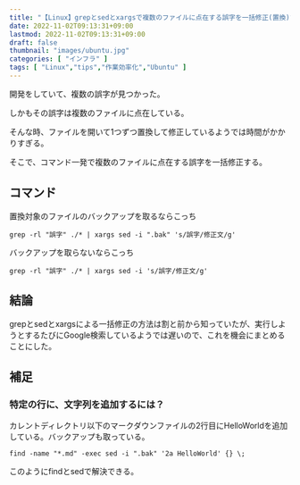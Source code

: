 ```yaml
---
title: "【Linux】grepとsedとxargsで複数のファイルに点在する誤字を一括修正(置換)する"
date: 2022-11-02T09:13:31+09:00
lastmod: 2022-11-02T09:13:31+09:00
draft: false
thumbnail: "images/ubuntu.jpg"
categories: [ "インフラ" ]
tags: [ "Linux","tips","作業効率化","Ubuntu" ]
---
```



開発をしていて、複数の誤字が見つかった。

しかもその誤字は複数のファイルに点在している。

そんな時、ファイルを開いて1つずつ置換して修正しているようでは時間がかかりすぎる。

そこで、コマンド一発で複数のファイルに点在する誤字を一括修正する。



## コマンド


置換対象のファイルのバックアップを取るならこっち

    grep -rl "誤字" ./* | xargs sed -i ".bak" 's/誤字/修正文/g'


バックアップを取らないならこっち

    grep -rl "誤字" ./* | xargs sed -i 's/誤字/修正文/g'


## 結論

grepとsedとxargsによる一括修正の方法は割と前から知っていたが、実行しようとするたびにGoogle検索しているようでは遅いので、これを機会にまとめることにした。



## 補足

### 特定の行に、文字列を追加するには？

カレントディレクトリ以下のマークダウンファイルの2行目にHelloWorldを追加している。バックアップも取っている。

```
find -name "*.md" -exec sed -i ".bak" '2a HelloWorld' {} \;
```

このようにfindとsedで解決できる。


